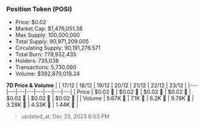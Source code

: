 
  ### Position Token (POSI)
  - Price: $0.02
  - Market Cap: $1,476,051.38
  - Max Supply: 100,000,000
  - Total Supply: 90,971,209.005
  - Circulating Supply: 90,191,276.571
  - Total Burn: 779,932.435
  - Holders: 735,038
  - Transactions: 5,730,090
  - Volume: $392,870,019.24

  **7D Price & Volume**
  | | 17&#x2F;12 | 18&#x2F;12 | 19&#x2F;12 | 20&#x2F;12 | 21&#x2F;12 | 22&#x2F;12 | 23&#x2F;12 |
  |---|---|---|---|---|---|---|---|
  | Price | $0.02 🔻 | $0.02 🔻 | $0.02 🚀 | $0.02 🔻 | $0.02 🚀 | $0.02 🔻 | $0.02 🔻 |
  | Volume | 5.67K 🔻 | 7.1K 🚀 | 6.2K 🔻 | 9.79K 🚀 | 3.28K 🔻 | 4.33K 🚀 | 1.44K 🔻 |

  > updated_at: Dec 23, 2023 6:03 PM

